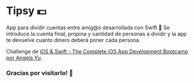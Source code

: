 # Tipsy 💵

App para dividir cuentas entre amig@s desarrollada con Swift 🧮
Se introduce la cuenta final, propina y cantidad de personas a dividir y la app te devuelve cuanto dinero deberá poner cada persona.

Challenge de [iOS & Swift - The Complete iOS App Development Bootcamp por Angela Yu](https://www.udemy.com/course/ios-13-app-development-bootcamp/).


### Gracias por visitarlo! 🙌
